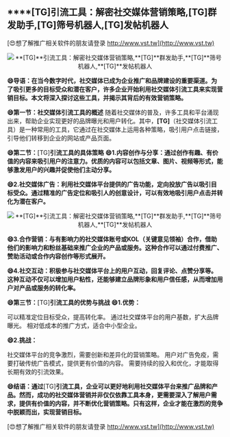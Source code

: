 ## ****[TG]**引流工具：解密社交媒体营销策略,**[TG]**群发助手,**[TG]**筛号机器人,**[TG]**发帖机器人**

[😍想了解推广相关软件的朋友请登录 http://www.vst.tw](http://www.vst.tw)

 <center><img src="https://vst.tw/MP4/tuiguang/png/4.png" alt="**[TG]**引流工具：解密社交媒体营销策略,**[TG]**群发助手,**[TG]**筛号机器人,**[TG]**发帖机器人"></center>

**😄导语：在当今数字时代，社交媒体已成为企业推广和品牌建设的重要渠道。为了吸引更多的目标受众和潜在客户，许多企业开始利用社交媒体引流工具来实现营销目标。本文将深入探讨这些工具，并揭示其背后的有效营销策略。**

**😄第一节：社交媒体引流工具的概述**
随着社交媒体的普及，许多工具和平台涌现出来，帮助企业实现更好的品牌曝光和用户转化。其中，**[TG]**（社交媒体引流工具）是一种常用的工具，它通过在社交媒体上运用各种策略，吸引用户点击链接，引导他们转移到企业的网站或产品页面。

**😄第二节：**[TG]**引流工具的具体策略**
**😄1.内容创作与分享：通过创作有趣、有价值的内容来吸引用户的注意力。优质的内容可以包括文章、图片、视频等形式，能够激发用户的兴趣并促使他们主动分享。**

**😄2.社交媒体广告：利用社交媒体平台提供的广告功能，定向投放广告以吸引目标受众。通过精准的广告定位和吸引人的创意设计，可以有效地吸引用户点击并转化为潜在客户。**

 <center><img src="https://vst.tw/MP4/tuiguang/png/1.png" alt="**[TG]**引流工具：解密社交媒体营销策略,**[TG]**群发助手,**[TG]**筛号机器人,**[TG]**发帖机器人"></center>

**😄3.合作营销：与有影响力的社交媒体账号或KOL（关键意见领袖）合作，借助他们的影响力和粉丝基础来推广企业的产品或服务。这种合作可以通过付费推广、赞助活动或合作内容创作等形式展开。**

**😄4.社交互动：积极参与社交媒体平台上的用户互动，回复评论、点赞分享等。这种互动不仅可以增加用户粘性，还能够建立品牌形象和用户信任感，从而增加用户对产品或服务的转化率。**

**😄第三节：**[TG]**引流工具的优势与挑战**
**😄1.优势：**

可以精准定位目标受众，提高转化率。
通过社交媒体平台的用户基数，扩大品牌曝光。
相对低成本的推广方式，适合中小型企业。

**😄2.挑战：**

社交媒体平台的竞争激烈，需要创新和差异化的营销策略。
用户对广告免疫，需要打破传统广告模式，提供更有价值的内容。
需要持续的投入和优化，才能取得长期有效的引流效果。

**😄结语：通过**[TG]**引流工具，企业可以更好地利用社交媒体平台来推广品牌和产品。然而，成功的社交媒体营销并非仅仅依靠工具本身，更需要深入了解用户需求，提供有价值的内容，并不断优化营销策略。只有这样，企业才能在激烈的竞争中脱颖而出，实现营销目标。**

[😍想了解推广相关软件的朋友请登录 http://www.vst.tw](http://www.vst.tw)



